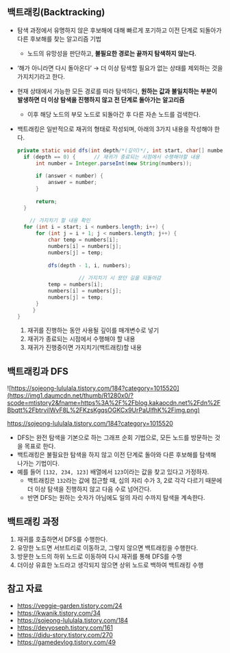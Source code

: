 ## 백트래킹(Backtracking)

- 탐색 과정에서 유명하지 않은 후보해에 대해 빠르게 포기하고 이전 단계로 되돌아가 다른 후보해를 찾는 알고리즘 기법
    - 노드의 유망성을 판단하고, **불필요한 경로는 끝까지 탐색하지 않는다.**
- ‘해가 아니라면 다시 돌아온다’ → 더 이상 탐색할 필요가 없는 상태를 제외하는 것을 가지치기라고 한다.
- 현재 상태에서 가능한 모든 경로를 따라 탐색하다, **원하는 값과 불일치하는 부분이 발생하면 더 이상 탐색을 진행하지 않고 전 단계로 돌아가는 알고리즘**
    - 이후 해당 노드의 부모 노드로 되돌아간 후 다른 자손 노드를 검색한다.
- 백트래킹은 일반적으로 재귀의 형태로 작성되며, 아래의 3가지 내용을 작성해야 한다.
    
    ```java
    private static void dfs(int depth/*(깊이)*/, int start, char[] numbers) {
      if (depth == 0) {      // 재귀가 종료되는 시점에서 수행해야할 내용
          int number = Integer.parseInt(new String(numbers));
          
          if (answer < number) {
              answer = number;
          }
          
          return;
      }
      
    	// 가지치기 할 내용 확인
      for (int i = start; i < numbers.length; i++) {
          for (int j = i + 1; j < numbers.length; j++) {
              char temp = numbers[i];
              numbers[i] = numbers[j];
              numbers[j] = temp;
             
              dfs(depth - 1, i, numbers);
              
    					// 가지치기 시 왔던 길을 되돌아감
              temp = numbers[i];
              numbers[i] = numbers[j];
              numbers[j] = temp;
          }
    	 }
    }
    ```
    
    1. 재귀를 진행하는 동안 사용될 깊이를 매개변수로 넣기
    2. 재귀가 종료되는 시점에서 수행해야 할 내용
    3. 재귀가 진행중이면 가지치기(백트래킹)할 내용

## 백트래킹과 DFS

![https://sojeong-lululala.tistory.com/184?category=1015520](https://img1.daumcdn.net/thumb/R1280x0/?scode=mtistory2&fname=https%3A%2F%2Fblog.kakaocdn.net%2Fdn%2FBbqtt%2FbtrviIWvF8L%2FKzsKgqsOGKCx9UrPaUlfhK%2Fimg.png)

https://sojeong-lululala.tistory.com/184?category=1015520

- DFS는 완전 탐색을 기본으로 하는 그래프 순회 기법으로, 모든 노드를 방문하는 것을 목표로 한다.
- 백트래킹은 불필요한 탐색을 하지 않고 이전 단계로 돌아와 다른 후보해를 탐색해 나가는 기법이다.
- 예를 들어 `[132, 234, 123]` 배열에서 `123`이라는 값을 찾고 있다고 가정하자.
    - 백트래킹은 `132`라는 값에 접근할 때, 십의 자리 수가 3, 2로 각각 다르기 때문에 더 이상 탐색을 진행하지 않고 다음 수로 넘어간다.
    - 반면 DFS는 원하는 숫자가 아님에도 일의 자리 수까지 탐색을 계속한다.

## 백트래킹 과정

1. 재귀를 호출하면서 DFS를 수행한다.
2. 유망한 노드면 서브트리로 이동하고, 그렇지 않으면 백트래킹을 수행한다.
3. 방문한 노드의 하위 노드로 이동하여 다시 재귀를 통해 DFS를 수행
4. 더이상 유효한 노드라고 생각되지 않으면 상위 노드로 백하여 백트래킹 수행

## 참고 자료

- https://veggie-garden.tistory.com/24
- https://kwanik.tistory.com/34
- https://sojeong-lululala.tistory.com/184
- https://devyoseph.tistory.com/161
- https://didu-story.tistory.com/270
- https://gamedevlog.tistory.com/49